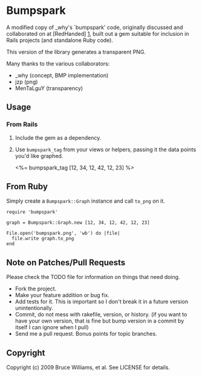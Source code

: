 # Bumpspark

A modified copy of _why's `bumpspark' code, originally discussed and
collaborated on at [RedHanded] [1], built out a gem suitable for
inclusion in Rails projects (and standalone Ruby code).
  
This version of the library generates a transparent PNG.

Many thanks to the various collaborators:

* _why (concept, BMP implementation)
* jzp (png)
* MenTaLguY (transparency)

## Usage

### From Rails

1. Include the gem as a dependency.
2. Use `bumpspark_tag` from your views or helpers, passing it the data points
   you'd like graphed.

    <%= bumpspark_tag [12, 34, 12, 42, 12, 23] %>
    
## From Ruby

Simply create a `Bumpspark::Graph` instance and call `to_png` on it.

    require 'bumpspark'
    
    graph = Bumpspark::Graph.new [12, 34, 12, 42, 12, 23]
    
    File.open('bumpspark.png', 'wb') do |file|
      file.write graph.to_png
    end

## Note on Patches/Pull Requests
 
Please check the TODO file for information on things that need doing. 
 
* Fork the project.
* Make your feature addition or bug fix.
* Add tests for it. This is important so I don't break it in a
  future version unintentionally.
* Commit, do not mess with rakefile, version, or history.
  (if you want to have your own version, that is fine but
   bump version in a commit by itself I can ignore when I pull)
* Send me a pull request. Bonus points for topic branches.

## Copyright

Copyright (c) 2009 Bruce Williams, et al. See LICENSE for details.

[1]: http://redhanded.hobix.com/inspect/sparklinesForMinimalists.html
